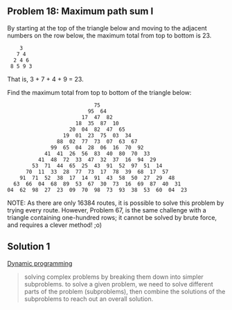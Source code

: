 ## Problem 18: Maximum path sum I

By starting at the top of the triangle below and moving to the adjacent
numbers on the row below, the maximum total from top to bottom is 23.

        3
       7 4
      2 4 6
     8 5 9 3

That is, 3 + 7 + 4 + 9 = 23.

Find the maximum total from top to bottom of the triangle below:

                                75
                              95  64
                            17  47  82
                          18  35  87  10
                        20  04  82  47  65
                      19  01  23  75  03  34
                    88  02  77  73  07  63  67
                  99  65  04  28  06  16  70  92
                41  41  26  56  83  40  80  70  33
              41  48  72  33  47  32  37  16  94  29
            53  71  44  65  25  43  91  52  97  51  14
          70  11  33  28  77  73  17  78  39  68  17  57
        91  71  52  38  17  14  91  43  58  50  27  29  48
      63  66  04  68  89  53  67  30  73  16  69  87  40  31
    04  62  98  27  23  09  70  98  73  93  38  53  60  04  23

NOTE: As there are only 16384 routes, it is possible to solve this problem by
trying every route. However, Problem 67, is the same challenge with a triangle
containing one-hundred rows; it cannot be solved by brute force, and requires
a clever method! ;o)


## Solution 1


[Dynamic programming](http://en.wikipedia.org/wiki/Dynamic_programming)

> solving complex problems by breaking them down into simpler subproblems.
> to solve a given problem, we need to solve different parts of the problem
> (subproblems), then combine the solutions of the subproblems to reach out an
> overall solution.
